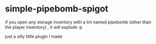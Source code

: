 # simple-pipebomb-spigot
if you open any storage inventory with a tnt named pipebomb (other than the player inventory) , it will explode :p

just a silly little plugin i made
